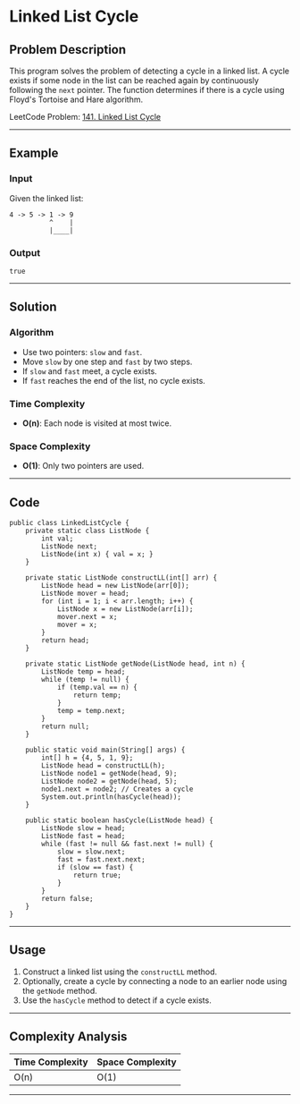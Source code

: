 # Linked List Cycle

## Problem Description
This program solves the problem of detecting a cycle in a linked list. A cycle exists if some node in the list can be reached again by continuously following the `next` pointer. The function determines if there is a cycle using Floyd's Tortoise and Hare algorithm.

LeetCode Problem: [141. Linked List Cycle](https://leetcode.com/problems/linked-list-cycle/description/)

---

## Example

### Input
Given the linked list:
```java[]
4 -> 5 -> 1 -> 9
          ^    |
          |____|
```

### Output
```java[]
true
```

---

## Solution

### Algorithm
- Use two pointers: `slow` and `fast`.
- Move `slow` by one step and `fast` by two steps.
- If `slow` and `fast` meet, a cycle exists.
- If `fast` reaches the end of the list, no cycle exists.

### Time Complexity
- **O(n)**: Each node is visited at most twice.

### Space Complexity
- **O(1)**: Only two pointers are used.

---

## Code

```java[]
public class LinkedListCycle {
    private static class ListNode {
        int val;
        ListNode next;
        ListNode(int x) { val = x; }
    }

    private static ListNode constructLL(int[] arr) {
        ListNode head = new ListNode(arr[0]);
        ListNode mover = head;
        for (int i = 1; i < arr.length; i++) {
            ListNode x = new ListNode(arr[i]);
            mover.next = x;
            mover = x;
        }
        return head;
    }

    private static ListNode getNode(ListNode head, int n) {
        ListNode temp = head;
        while (temp != null) {
            if (temp.val == n) {
                return temp;
            }
            temp = temp.next;
        }
        return null;
    }

    public static void main(String[] args) {
        int[] h = {4, 5, 1, 9};
        ListNode head = constructLL(h);
        ListNode node1 = getNode(head, 9);
        ListNode node2 = getNode(head, 5);
        node1.next = node2; // Creates a cycle
        System.out.println(hasCycle(head));
    }

    public static boolean hasCycle(ListNode head) {
        ListNode slow = head;
        ListNode fast = head;
        while (fast != null && fast.next != null) {
            slow = slow.next;
            fast = fast.next.next;
            if (slow == fast) {
                return true;
            }
        }
        return false;
    }
}
```

---

## Usage
1. Construct a linked list using the `constructLL` method.
2. Optionally, create a cycle by connecting a node to an earlier node using the `getNode` method.
3. Use the `hasCycle` method to detect if a cycle exists.

---

## Complexity Analysis
| Time Complexity | Space Complexity |
|-----------------|------------------|
| O(n)            | O(1)             |

---
